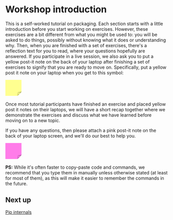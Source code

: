 # Workshop introduction

This is a self-worked tutorial on packaging. 
Each section starts with a little introduction before you start working on exercises.
However, these exercises are a bit different from what you might be used to: you will be asked to do things, possibly without knowing what it does or understanding why.
Then, when you are finished with a set of exercises, there's a reflection text for you to read, where your questions hopefully are answered.
If you participate in a live session, we also ask you to put a yellow post-it note on the back of your laptop after finishing a set of exercises to signify that you are ready to move on.
Specifically, put a yellow post it note on your laptop when you get to this symbol:

<img src="../../../assets/post_it_yellow.svg" alt="Illustration of a pink post it note" width="50px" />

Once most tutorial participants have finished an exercise and placed yellow post it notes on their laptops, we will have a short recap together where we demonstrate the exercises and discuss what we have learned before moving on to a new topic.

If you have any questions, then please attach a pink post-it note on the back of your laptop screen, and we'll do our best to help you.

<img src="../../../assets/post_it_pink.svg" alt="Illustration of a pink post it note" width="50px" />

**PS:** While it's often faster to copy-paste code and commands, we recommend that you type them in manually unless otherwise stated (at least for most of them), as this will make it easier to remember the commands in the future.

## Next up
[Pip internals](./02-pip-internals.md)